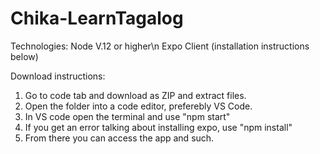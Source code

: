 # Chika-LearnTagalog

Technologies: 
Node V.12 or higher\n
Expo Client (installation instructions below)

Download instructions:

1. Go to code tab and download as ZIP and extract files.
2. Open the folder into a code editor, preferebly VS Code.
3. In VS code open the terminal and use "npm start"
4. If you get an error talking about installing expo, use "npm install"
5. From there you can access the app and such.
